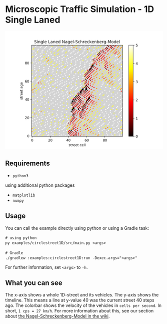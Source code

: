 # Microscopic Traffic Simulation - 1D Single Laned

![Teaser: 1D Nagel-Schreckenberg-Model](../../resources/teaser_2018-06-26_NaSch1D.png "Teaser: 1D Nagel-Schreckenberg-Model")


## Requirements

* `python3`

using additional python packages
* `matplotlib`
* `numpy`


## Usage

You can call the example directly using python or using a Gradle task:
```shell
# using python
py examples/circlestreet1D/src/main.py <args>

# Gradle
./gradlew :examples:circlestreet1D:run -Dexec.args="<args>"
```
For further information, set `<args>` to `-h`.


## What you can see

The x-axis shows a whole 1D-street and its vehicles.
The y-axis shows the timeline.
This means a line at y-value 40 was the current street 40 steps ago.
The colorbar shows the velocity of the vehicles in `cells per second`.
In short, `1 cps = 27 km/h`.
For more information about this, see our section about [the Nagel-Schreckenberg-Model in the wiki](https://github.com/sgs-us/microtrafficsim/wiki/Implementation-Details#nagel-schreckenberg-model).
